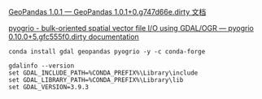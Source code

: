 
[GeoPandas 1.0.1 — GeoPandas 1.0.1+0.g747d66e.dirty 文档](https://geopandas.org/en/stable/index.html)

[pyogrio - bulk-oriented spatial vector file I/O using GDAL/OGR — pyogrio 0.10.0+5.gfc555f0.dirty documentation](https://pyogrio.readthedocs.io/en/latest/index.html)

```shell
conda install gdal geopandas pyogrio -y -c conda-forge

gdalinfo --version
set GDAL_INCLUDE_PATH=%CONDA_PREFIX%\Library\include
set GDAL_LIBRARY_PATH=%CONDA_PREFIX%\Library\lib
set GDAL_VERSION=3.9.3
```
